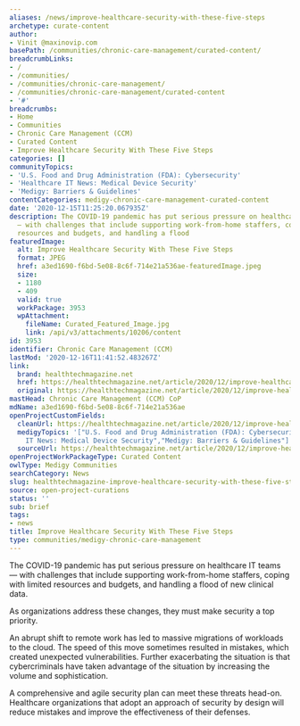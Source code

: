 ```yaml
---
aliases: /news/improve-healthcare-security-with-these-five-steps
archetype: curate-content
author:
- Vinit @maxinovip.com
basePath: /communities/chronic-care-management/curated-content/
breadcrumbLinks:
- /
- /communities/
- /communities/chronic-care-management/
- /communities/chronic-care-management/curated-content
- '#'
breadcrumbs:
- Home
- Communities
- Chronic Care Management (CCM)
- Curated Content
- Improve Healthcare Security With These Five Steps
categories: []
communityTopics:
- 'U.S. Food and Drug Administration (FDA): Cybersecurity'
- 'Healthcare IT News: Medical Device Security'
- 'Medigy: Barriers & Guidelines'
contentCategories: medigy-chronic-care-management-curated-content
date: '2020-12-15T11:25:20.067935Z'
description: The COVID-19 pandemic has put serious pressure on healthcare IT teams
  — with challenges that include supporting work-from-home staffers, coping with limited
  resources and budgets, and handling a flood
featuredImage:
  alt: Improve Healthcare Security With These Five Steps
  format: JPEG
  href: a3ed1690-f6bd-5e08-8c6f-714e21a536ae-featuredImage.jpeg
  size:
  - 1180
  - 409
  valid: true
  workPackage: 3953
  wpAttachment:
    fileName: Curated_Featured_Image.jpg
    link: /api/v3/attachments/10206/content
id: 3953
identifier: Chronic Care Management (CCM)
lastMod: '2020-12-16T11:41:52.483267Z'
link:
  brand: healthtechmagazine.net
  href: https://healthtechmagazine.net/article/2020/12/improve-healthcare-security-these-5-steps
  original: https://healthtechmagazine.net/article/2020/12/improve-healthcare-security-these-5-steps
mastHead: Chronic Care Management (CCM) CoP
mdName: a3ed1690-f6bd-5e08-8c6f-714e21a536ae
openProjectCustomFields:
  cleanUrl: https://healthtechmagazine.net/article/2020/12/improve-healthcare-security-these-5-steps
  medigyTopics: '["U.S. Food and Drug Administration (FDA): Cybersecurity","Healthcare
    IT News: Medical Device Security","Medigy: Barriers & Guidelines"]'
  sourceUrl: https://healthtechmagazine.net/article/2020/12/improve-healthcare-security-these-5-steps
openProjectWorkPackageType: Curated Content
owlType: Medigy Communities
searchCategory: News
slug: healthtechmagazine-improve-healthcare-security-with-these-five-steps
source: open-project-curations
status: ''
sub: brief
tags:
- news
title: Improve Healthcare Security With These Five Steps
type: communities/medigy-chronic-care-management
---
```


<p>The COVID-19 pandemic has put serious pressure on healthcare IT teams — with challenges that include supporting work-from-home staffers, coping with limited resources and budgets, and handling a flood of new clinical data.</p><p>As organizations address these changes, they must make security a top priority.</p><p>An abrupt shift to remote work has led to massive migrations of workloads to the cloud. The speed of this move sometimes resulted in mistakes, which created unexpected vulnerabilities. Further exacerbating the situation is that cybercriminals have taken advantage of the situation by increasing the volume and sophistication.</p><p>A comprehensive and agile security plan can meet these threats head-on. Healthcare organizations that adopt an approach of security by design will reduce mistakes and improve the effectiveness of their defenses.&nbsp;</p>